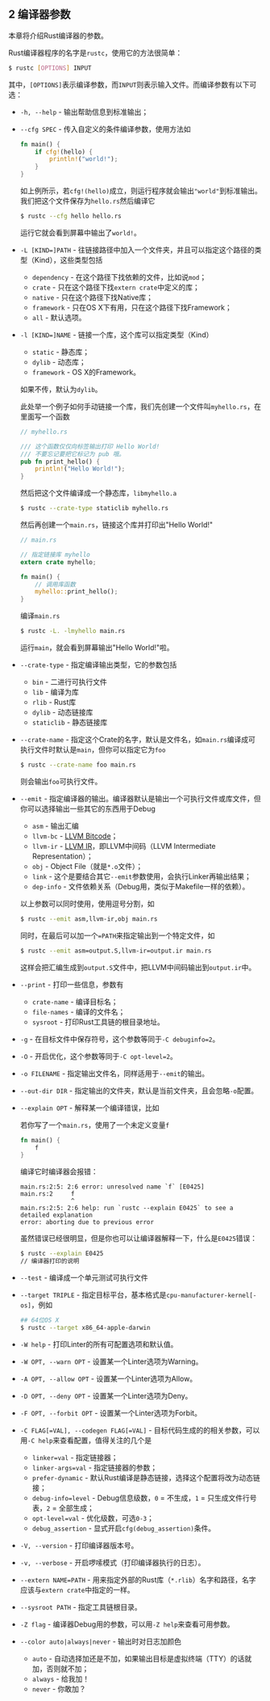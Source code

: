 ## 2 编译器参数

本章将介绍Rust编译器的参数。

Rust编译器程序的名字是`rustc`，使用它的方法很简单：

```bash
$ rustc [OPTIONS] INPUT
```

其中，`[OPTIONS]`表示编译参数，而`INPUT`则表示输入文件。而编译参数有以下可选：

* `-h, --help` - 输出帮助信息到标准输出；

* `--cfg SPEC` - 传入自定义的条件编译参数，使用方法如

  ```rust
  fn main() {
      if cfg!(hello) {
          println!("world!");
      }
  }
  ```

  如上例所示，若`cfg!(hello)`成立，则运行程序就会输出`"world"`到标准输出。我们把这个文件保存为`hello.rs`然后编译它

  ```bash
  $ rustc --cfg hello hello.rs
  ```

  运行它就会看到屏幕中输出了`world!`。

* `-L [KIND=]PATH` - 往链接路径中加入一个文件夹，并且可以指定这个路径的类型（Kind），这些类型包括
  - `dependency` - 在这个路径下找依赖的文件，比如说`mod`；
  - `crate` - 只在这个路径下找`extern crate`中定义的库；
  - `native` - 只在这个路径下找Native库；
  - `framework` - 只在OS X下有用，只在这个路径下找Framework；
  - `all` - 默认选项。

* `-l [KIND=]NAME` - 链接一个库，这个库可以指定类型（Kind）
  - `static` - 静态库；
  - `dylib` - 动态库；
  - `framework` - OS X的Framework。

  如果不传，默认为`dylib`。

  此处举一个例子如何手动链接一个库，我们先创建一个文件叫`myhello.rs`，在里面写一个函数

  ```rust
  // myhello.rs

  /// 这个函数仅仅向标签输出打印 Hello World!
  /// 不要忘记要把它标记为 pub 哦。
  pub fn print_hello() {
      println!("Hello World!");
  }
  ```

  然后把这个文件编译成一个静态库，`libmyhello.a`

  ```bash
  $ rustc --crate-type staticlib myhello.rs
  ```

  然后再创建一个`main.rs`，链接这个库并打印出"Hello World!"

  ```rust
  // main.rs

  // 指定链接库 myhello
  extern crate myhello;

  fn main() {
      // 调用库函数
      myhello::print_hello();
  }
  ```

  编译`main.rs`

  ```bash
  $ rustc -L. -lmyhello main.rs
  ```

  运行`main`，就会看到屏幕输出"Hello World!"啦。

* `--crate-type` - 指定编译输出类型，它的参数包括
  - `bin` - 二进行可执行文件
  - `lib` - 编译为库
  - `rlib` - Rust库
  - `dylib` - 动态链接库
  - `staticlib` - 静态链接库

* `--crate-name` - 指定这个Crate的名字，默认是文件名，如`main.rs`编译成可执行文件时默认是`main`，但你可以指定它为`foo`

  ```bash
  $ rustc --crate-name foo main.rs
  ```

  则会输出`foo`可执行文件。

* `--emit` - 指定编译器的输出。编译器默认是输出一个可执行文件或库文件，但你可以选择输出一些其它的东西用于Debug

  - `asm` - 输出汇编
  - `llvm-bc` - [LLVM Bitcode](http://llvm.org/docs/BitCodeFormat.html)；
  - `llvm-ir` - [LLVM IR](http://llvm.org/docs/LangRef.html)，即LLVM中间码（LLVM Intermediate Representation）；
  - `obj` - Object File（就是`*.o`文件）；
  - `link` - 这个是要结合其它`--emit`参数使用，会执行Linker再输出结果；
  - `dep-info` - 文件依赖关系（Debug用，类似于Makefile一样的依赖）。

  以上参数可以同时使用，使用逗号分割，如

  ```bash
  $ rustc --emit asm,llvm-ir,obj main.rs
  ```

  同时，在最后可以加一个`=PATH`来指定输出到一个特定文件，如

  ```bash
  $ rustc --emit asm=output.S,llvm-ir=output.ir main.rs
  ```

  这样会把汇编生成到`output.S`文件中，把LLVM中间码输出到`output.ir`中。

* `--print` - 打印一些信息，参数有
  - `crate-name` - 编译目标名；
  - `file-names` - 编译的文件名；
  - `sysroot` - 打印Rust工具链的根目录地址。

* `-g` - 在目标文件中保存符号，这个参数等同于`-C debuginfo=2`。

* `-O` - 开启优化，这个参数等同于`-C opt-level=2`。

* `-o FILENAME` - 指定输出文件名，同样适用于`--emit`的输出。

* `--out-dir DIR` - 指定输出的文件夹，默认是当前文件夹，且会忽略`-o`配置。

* `--explain OPT` - 解释某一个编译错误，比如

  若你写了一个`main.rs`，使用了一个未定义变量`f`

  ```rust
  fn main() {
      f
  }
  ```

  编译它时编译器会报错：

  ```
  main.rs:2:5: 2:6 error: unresolved name `f` [E0425]
  main.rs:2     f
                ^
  main.rs:2:5: 2:6 help: run `rustc --explain E0425` to see a detailed explanation
  error: aborting due to previous error
  ```

  虽然错误已经很明显，但是你也可以让编译器解释一下，什么是`E0425`错误：

  ```bash
  $ rustc --explain E0425
  // 编译器打印的说明
  ```

* `--test` - 编译成一个单元测试可执行文件

* `--target TRIPLE` - 指定目标平台，基本格式是`cpu-manufacturer-kernel[-os]`，例如

  ```bash
  ## 64位OS X
  $ rustc --target x86_64-apple-darwin
  ```

* `-W help` - 打印Linter的所有可配置选项和默认值。

* `-W OPT, --warn OPT` - 设置某一个Linter选项为Warning。
* `-A OPT, --allow OPT` - 设置某一个Linter选项为Allow。
* `-D OPT, --deny OPT` - 设置某一个Linter选项为Deny。
* `-F OPT, --forbit OPT` - 设置某一个Linter选项为Forbit。

* `-C FLAG[=VAL], --codegen FLAG[=VAL]` - 目标代码生成的的相关参数，可以用`-C help`来查看配置，值得关注的几个是
  - `linker=val` - 指定链接器；
  - `linker-args=val` - 指定链接器的参数；
  - `prefer-dynamic` - 默认Rust编译是静态链接，选择这个配置将改为动态链接；
  - `debug-info=level` - Debug信息级数，`0` = 不生成，`1` = 只生成文件行号表，`2` = 全部生成；
  - `opt-level=val` - 优化级数，可选`0-3`；
  - `debug_assertion` - 显式开启`cfg(debug_assertion)`条件。

* `-V, --version` - 打印编译器版本号。

* `-v, --verbose` - 开启啰嗦模式（打印编译器执行的日志）。

* `--extern NAME=PATH` - 用来指定外部的Rust库（`*.rlib`）名字和路径，名字应该与`extern crate`中指定的一样。

* `--sysroot PATH` - 指定工具链根目录。

* `-Z flag` - 编译器Debug用的参数，可以用`-Z help`来查看可用参数。

* `--color auto|always|never` - 输出时对日志加颜色
  - `auto` - 自动选择加还是不加，如果输出目标是虚拟终端（TTY）的话就加，否则就不加；
  - `always` - 给我加！
  - `never` - 你敢加？
